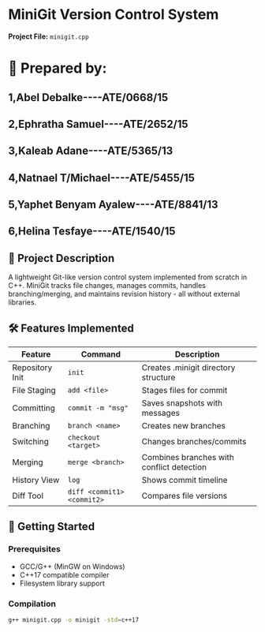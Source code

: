 # MiniGit Version Control System

**Project File:** `minigit.cpp`  
# 👥 Prepared by:
## 1,Abel Debalke----ATE/0668/15
## 2,Ephratha Samuel----ATE/2652/15
## 3,Kaleab Adane----ATE/5365/13
## 4,Natnael T/Michael----ATE/5455/15
## 5,Yaphet Benyam Ayalew----ATE/8841/13
## 6,Helina Tesfaye----ATE/1540/15

## 📝 Project Description
A lightweight Git-like version control system implemented from scratch in C++. MiniGit tracks file changes, manages commits, handles branching/merging, and maintains revision history - all without external libraries.

## 🛠️ Features Implemented
| Feature          | Command               | Description                          |
|------------------|-----------------------|--------------------------------------|
| Repository Init  | `init`                | Creates .minigit directory structure |
| File Staging     | `add <file>`          | Stages files for commit              |
| Committing       | `commit -m "msg"`     | Saves snapshots with messages        |
| Branching        | `branch <name>`       | Creates new branches                 |
| Switching        | `checkout <target>`   | Changes branches/commits             |
| Merging          | `merge <branch>`      | Combines branches with conflict detection |
| History View     | `log`                 | Shows commit timeline                |
| Diff Tool        | `diff <commit1> <commit2>` | Compares file versions          |

## 🚀 Getting Started

### Prerequisites
- GCC/G++ (MinGW on Windows)
- C++17 compatible compiler
- Filesystem library support

### Compilation
```bash
g++ minigit.cpp -o minigit -std=c++17
